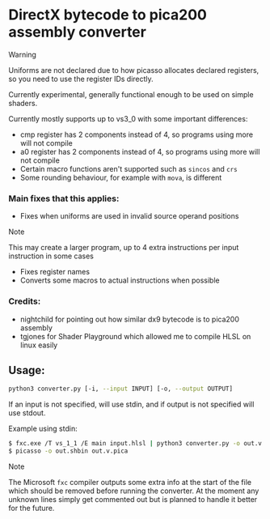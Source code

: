 # DirectX bytecode to pica200 assembly converter

> [!WARNING]
> Uniforms are not declared due to how picasso allocates declared registers, so you need to use the register IDs directly.

Currently experimental, generally functional enough to be used on simple shaders. 

Currently mostly supports up to vs3_0 with some important differences:
- cmp register has 2 components instead of 4, so programs using more will not compile
- a0 register has 2 components instead of 4, so programs using more will not compile
- Certain macro functions aren't supported such as `sincos` and `crs`
- Some rounding behaviour, for example with `mova`, is different

### Main fixes that this applies:
- Fixes when uniforms are used in invalid source operand positions
> [!NOTE]
> This may create a larger program, up to 4 extra instructions per input instruction in some cases
- Fixes register names
- Converts some macros to actual instructions when possible

### Credits:
- nightchild for pointing out how similar dx9 bytecode is to pica200 assembly
- tgjones for Shader Playground which allowed me to compile HLSL on linux easily

## Usage:
```sh
python3 converter.py [-i, --input INPUT] [-o, --output OUTPUT]
```
If an input is not specified, will use stdin, and if output is not specified will use stdout.

Example using stdin:
```sh
$ fxc.exe /T vs_1_1 /E main input.hlsl | python3 converter.py -o out.v.pica
$ picasso -o out.shbin out.v.pica
```

>[!NOTE]
>The Microsoft `fxc` compiler outputs some extra info at the start of the file which should be removed before running the converter.
>At the moment any unknown lines simply get commented out but is planned to handle it better for the future.